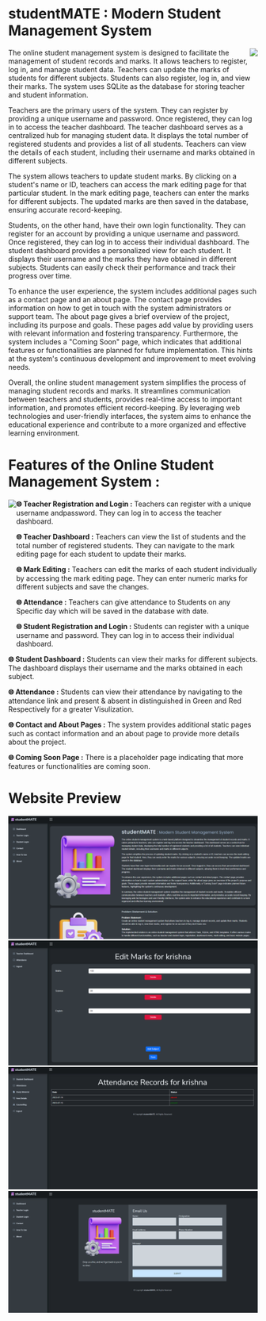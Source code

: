 # studentMATE : Modern Student Management System

<img align="right" src="https://cdn3d.iconscout.com/3d/premium/thumb/project-management-8210527-6578282.png">

The online student management system is designed to facilitate the management of student records and marks. It allows teachers to register, log in, and manage student data. Teachers can update the marks of students for different subjects. Students can also register, log in, and view their marks. The system uses SQLite as the database for storing teacher and student information.

Teachers are the primary users of the system. They can register by providing a unique username and password. Once registered, they can log in to access the teacher dashboard. The teacher dashboard serves as a centralized hub for managing student data. It displays the total number of registered students and provides a list of all students. Teachers can view the details of each student, including their username and marks obtained in different subjects.

The system allows teachers to update student marks. By clicking on a student's name or ID, teachers can access the mark editing page for that particular student. In the mark editing page, teachers can enter the marks for different subjects. The updated marks are then saved in the database, ensuring accurate record-keeping.

Students, on the other hand, have their own login functionality. They can register for an account by providing a unique username and password. Once registered, they can log in to access their individual dashboard. The student dashboard provides a personalized view for each student. It displays their username and the marks they have obtained in different subjects. Students can easily check their performance and track their progress over time.

To enhance the user experience, the system includes additional pages such as a contact page and an about page. The contact page provides information on how to get in touch with the system administrators or support team. The about page gives a brief overview of the project, including its purpose and goals. These pages add value by providing users with relevant information and fostering transparency. Furthermore, the system includes a "Coming Soon" page, which indicates that additional features or functionalities are planned for future implementation. This hints at the system's continuous development and improvement to meet evolving needs.

Overall, the online student management system simplifies the process of managing student records and marks. It streamlines communication between teachers and students, provides real-time access to important information, and promotes efficient record-keeping. By leveraging web technologies and user-friendly interfaces, the system aims to enhance the educational experience and contribute to a more organized and effective learning environment.

# Features of the Online Student Management System :

<img align="left" height="300px" src="https://cdn3d.iconscout.com/3d/premium/thumb/project-management-6102638-5058803.png">

<b>🌐 Teacher Registration and Login :</b> Teachers can register with a unique username andpassword. They can log in to access the teacher dashboard.

<b>🌐 Teacher Dashboard :</b> Teachers can view the list of students and the total number of registered students. They can navigate to the mark editing page for each student to update their marks.

<b>🌐 Mark Editing :</b> Teachers can edit the marks of each student individually by accessing the mark editing page. They can enter numeric marks for different subjects and save the changes.

<b>🌐 Attendance :</b> Teachers can give attendance to Students on any Specific day which will be saved in the database with date.
                                
<b>🌐 Student Registration and Login :</b> Students can register with a unique username and password. They can log in to access their individual dashboard.
                                
<b>🌐 Student Dashboard :</b> Students can view their marks for different subjects. The dashboard displays their username and the marks obtained in each subject.

<b>🌐 Attendance :</b> Students can view their attendance by navigating to the attendance link and present & absent in distinguished in Green and Red Respectively for a greater Visulization.
                                
<b>🌐 Contact and About Pages :</b> The system provides additional static pages such as contact information and an about page to provide more details about the project.
                              
<b>🌐 Coming Soon Page :</b> There is a placeholder page indicating that more features or functionalities are coming soon.

# Website Preview

<img src="img/img1.png">

<img src="img/img2.png">

<img src="img/img3.png">

<img src="img/img4.png">

